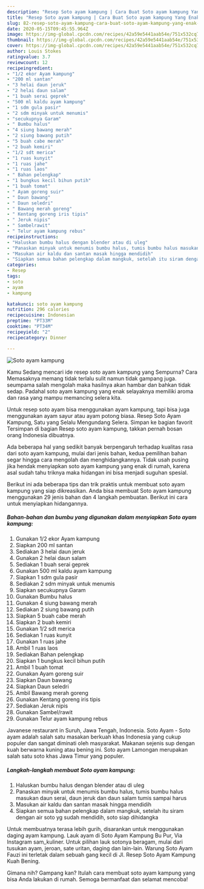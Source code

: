 ```yaml
---
description: "Resep Soto ayam kampung | Cara Buat Soto ayam kampung Yang Enak dan Simpel"
title: "Resep Soto ayam kampung | Cara Buat Soto ayam kampung Yang Enak dan Simpel"
slug: 82-resep-soto-ayam-kampung-cara-buat-soto-ayam-kampung-yang-enak-dan-simpel
date: 2020-05-15T09:45:55.964Z
image: https://img-global.cpcdn.com/recipes/42a59e5441aab54e/751x532cq70/soto-ayam-kampung-foto-resep-utama.jpg
thumbnail: https://img-global.cpcdn.com/recipes/42a59e5441aab54e/751x532cq70/soto-ayam-kampung-foto-resep-utama.jpg
cover: https://img-global.cpcdn.com/recipes/42a59e5441aab54e/751x532cq70/soto-ayam-kampung-foto-resep-utama.jpg
author: Louis Stokes
ratingvalue: 3.7
reviewcount: 12
recipeingredient:
- "1/2 ekor Ayam kampung"
- "200 ml santan"
- "3 helai daun jeruk"
- "2 helai daun salam"
- "1 buah serai geprek"
- "500 ml kaldu ayam kampung"
- "1 sdm gula pasir"
- "2 sdm minyak untuk menumis"
- "secukupnya Garam"
- " Bumbu halus"
- "4 siung bawang merah"
- "2 siung bawang putih"
- "5 buah cabe merah"
- "2 buah kemiri"
- "1/2 sdt merica"
- "1 ruas kunyit"
- "1 ruas jahe"
- "1 ruas laos"
- " Bahan pelengkap"
- "1 bungkus kecil bihun putih"
- "1 buah tomat"
- " Ayam goreng suir"
- " Daun bawang"
- " Daun seledri"
- " Bawang merah goreng"
- " Kentang goreng iris tipis"
- " Jeruk nipis"
- " Sambelrawit"
- " Telur ayam kampung rebus"
recipeinstructions:
- "Haluskan bumbu halus dengan blender atau di uleg"
- "Panaskan minyak untuk menumis bumbu halus, tumis bumbu halus masukan daun serai, daun jeruk dan daun salam tumis sampai harus"
- "Masukan air kaldu dan santan masak hingga mendidih"
- "Siapkan semua bahan pelengkap dalam mangkuk, setelah itu siram dengan air soto yg sudah mendidih, soto siap dihidangka"
categories:
- Resep
tags:
- soto
- ayam
- kampung

katakunci: soto ayam kampung 
nutrition: 296 calories
recipecuisine: Indonesian
preptime: "PT33M"
cooktime: "PT34M"
recipeyield: "2"
recipecategory: Dinner

---
```



![Soto ayam kampung](https://img-global.cpcdn.com/recipes/42a59e5441aab54e/751x532cq70/soto-ayam-kampung-foto-resep-utama.jpg)

Kamu Sedang mencari ide resep soto ayam kampung yang Sempurna? Cara Memasaknya memang tidak terlalu sulit namun tidak gampang juga. seumpama salah mengolah maka hasilnya akan hambar dan bahkan tidak sedap. Padahal soto ayam kampung yang enak selayaknya memiliki aroma dan rasa yang mampu memancing selera kita.

Untuk resep soto ayam bisa menggunakan ayam kampung, tapi bisa juga menggunakan ayam sayur atau ayam potong biasa. Resep Soto Ayam Kampung, Satu yang Selalu Mengundang Selera. Simpan ke bagian favorit Tersimpan di bagian Resep soto ayam kampung, takkan pernah bosan orang Indonesia dibuatnya.

Ada beberapa hal yang sedikit banyak berpengaruh terhadap kualitas rasa dari soto ayam kampung, mulai dari jenis bahan, kedua pemilihan bahan segar hingga cara mengolah dan menghidangkannya. Tidak usah pusing jika hendak menyiapkan soto ayam kampung yang enak di rumah, karena asal sudah tahu triknya maka hidangan ini bisa menjadi suguhan spesial.


Berikut ini ada beberapa tips dan trik praktis untuk membuat soto ayam kampung yang siap dikreasikan. Anda bisa membuat Soto ayam kampung menggunakan 29 jenis bahan dan 4 langkah pembuatan. Berikut ini cara untuk menyiapkan hidangannya.

<!--inarticleads1-->

##### Bahan-bahan dan bumbu yang digunakan dalam menyiapkan Soto ayam kampung:

1. Gunakan 1/2 ekor Ayam kampung
1. Siapkan 200 ml santan
1. Sediakan 3 helai daun jeruk
1. Gunakan 2 helai daun salam
1. Sediakan 1 buah serai geprek
1. Gunakan 500 ml kaldu ayam kampung
1. Siapkan 1 sdm gula pasir
1. Sediakan 2 sdm minyak untuk menumis
1. Siapkan secukupnya Garam
1. Gunakan  Bumbu halus
1. Gunakan 4 siung bawang merah
1. Sediakan 2 siung bawang putih
1. Siapkan 5 buah cabe merah
1. Siapkan 2 buah kemiri
1. Gunakan 1/2 sdt merica
1. Sediakan 1 ruas kunyit
1. Gunakan 1 ruas jahe
1. Ambil 1 ruas laos
1. Sediakan  Bahan pelengkap
1. Siapkan 1 bungkus kecil bihun putih
1. Ambil 1 buah tomat
1. Gunakan  Ayam goreng suir
1. Siapkan  Daun bawang
1. Siapkan  Daun seledri
1. Ambil  Bawang merah goreng
1. Gunakan  Kentang goreng iris tipis
1. Sediakan  Jeruk nipis
1. Gunakan  Sambel/rawit
1. Gunakan  Telur ayam kampung rebus


Javanese restaurant in Suruh, Jawa Tengah, Indonesia. Soto Ayam - Soto ayam adalah salah satu masakan berkuah khas Indonesia yang cukup populer dan sangat diminati oleh masyarakat. Makanan sejenis sup dengan kuah berwarna kuning atau bening ini. Soto ayam Lamongan merupakan salah satu soto khas Jawa Timur yang populer. 

<!--inarticleads2-->

##### Langkah-langkah membuat Soto ayam kampung:

1. Haluskan bumbu halus dengan blender atau di uleg
1. Panaskan minyak untuk menumis bumbu halus, tumis bumbu halus masukan daun serai, daun jeruk dan daun salam tumis sampai harus
1. Masukan air kaldu dan santan masak hingga mendidih
1. Siapkan semua bahan pelengkap dalam mangkuk, setelah itu siram dengan air soto yg sudah mendidih, soto siap dihidangka


Untuk membuatnya terasa lebih gurih, disarankan untuk menggunakan daging ayam kampung. Lauk ayam di Soto Ayam Kampung Bu Pur, Via Instagram sam_kuliner. Untuk pilihan lauk sotonya beragam, mulai dari tusukan ayam, jeroan, sate uritan, daging dan lain-lain. Warung Soto Ayam Fauzi ini terletak dalam sebuah gang kecil di Jl. Resep Soto Ayam Kampung Kuah Bening. 

Gimana nih? Gampang kan? Itulah cara membuat soto ayam kampung yang bisa Anda lakukan di rumah. Semoga bermanfaat dan selamat mencoba!
